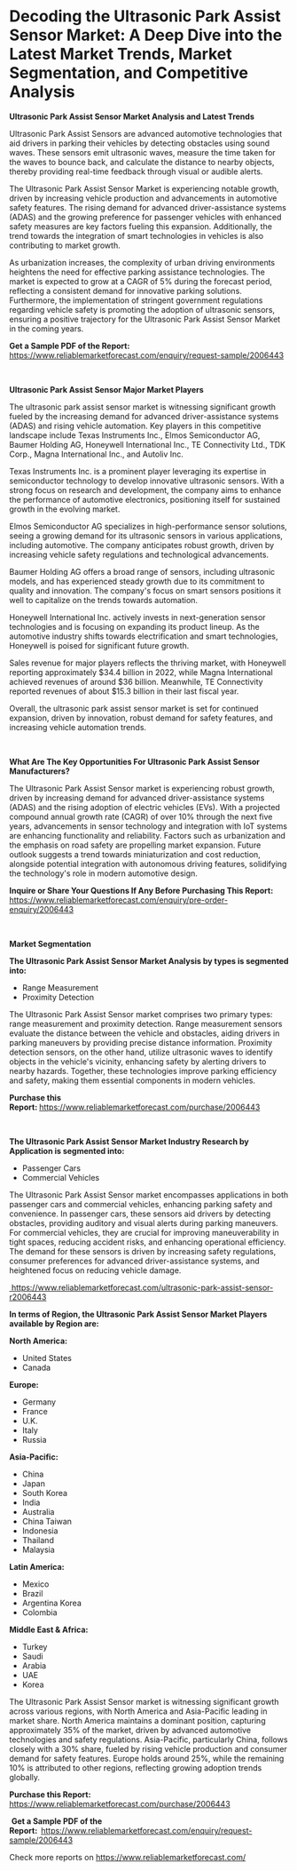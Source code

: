 <p><h1>Decoding the Ultrasonic Park Assist Sensor Market: A Deep Dive into the Latest Market Trends, Market Segmentation, and Competitive Analysis</h1></p><p><strong>Ultrasonic Park Assist Sensor Market Analysis and Latest Trends</strong></p>
<p><p>Ultrasonic Park Assist Sensors are advanced automotive technologies that aid drivers in parking their vehicles by detecting obstacles using sound waves. These sensors emit ultrasonic waves, measure the time taken for the waves to bounce back, and calculate the distance to nearby objects, thereby providing real-time feedback through visual or audible alerts.</p><p>The Ultrasonic Park Assist Sensor Market is experiencing notable growth, driven by increasing vehicle production and advancements in automotive safety features. The rising demand for advanced driver-assistance systems (ADAS) and the growing preference for passenger vehicles with enhanced safety measures are key factors fueling this expansion. Additionally, the trend towards the integration of smart technologies in vehicles is also contributing to market growth.</p><p>As urbanization increases, the complexity of urban driving environments heightens the need for effective parking assistance technologies. The market is expected to grow at a CAGR of 5% during the forecast period, reflecting a consistent demand for innovative parking solutions. Furthermore, the implementation of stringent government regulations regarding vehicle safety is promoting the adoption of ultrasonic sensors, ensuring a positive trajectory for the Ultrasonic Park Assist Sensor Market in the coming years.</p></p>
<p><strong>Get a Sample PDF of the Report:&nbsp;</strong> <a href="https://www.reliablemarketforecast.com/enquiry/request-sample/2006443?utm_campaign=2925&utm_medium=2&utm_source=Github&utm_content=ia&utm_term=07042025&utm_id=ultrasonic-park-assist-sensor">https://www.reliablemarketforecast.com/enquiry/request-sample/2006443</a></p>
<p>&nbsp;</p>
<p><strong>Ultrasonic Park Assist Sensor Major Market Players</strong></p>
<p><p>The ultrasonic park assist sensor market is witnessing significant growth fueled by the increasing demand for advanced driver-assistance systems (ADAS) and rising vehicle automation. Key players in this competitive landscape include Texas Instruments Inc., Elmos Semiconductor AG, Baumer Holding AG, Honeywell International Inc., TE Connectivity Ltd., TDK Corp., Magna International Inc., and Autoliv Inc.</p><p>Texas Instruments Inc. is a prominent player leveraging its expertise in semiconductor technology to develop innovative ultrasonic sensors. With a strong focus on research and development, the company aims to enhance the performance of automotive electronics, positioning itself for sustained growth in the evolving market.</p><p>Elmos Semiconductor AG specializes in high-performance sensor solutions, seeing a growing demand for its ultrasonic sensors in various applications, including automotive. The company anticipates robust growth, driven by increasing vehicle safety regulations and technological advancements.</p><p>Baumer Holding AG offers a broad range of sensors, including ultrasonic models, and has experienced steady growth due to its commitment to quality and innovation. The company's focus on smart sensors positions it well to capitalize on the trends towards automation.</p><p>Honeywell International Inc. actively invests in next-generation sensor technologies and is focusing on expanding its product lineup. As the automotive industry shifts towards electrification and smart technologies, Honeywell is poised for significant future growth.</p><p>Sales revenue for major players reflects the thriving market, with Honeywell reporting approximately $34.4 billion in 2022, while Magna International achieved revenues of around $36 billion. Meanwhile, TE Connectivity reported revenues of about $15.3 billion in their last fiscal year.</p><p>Overall, the ultrasonic park assist sensor market is set for continued expansion, driven by innovation, robust demand for safety features, and increasing vehicle automation trends.</p></p>
<p>&nbsp;</p>
<p><strong>What Are The Key Opportunities For Ultrasonic Park Assist Sensor Manufacturers?</strong></p>
<p><p>The Ultrasonic Park Assist Sensor market is experiencing robust growth, driven by increasing demand for advanced driver-assistance systems (ADAS) and the rising adoption of electric vehicles (EVs). With a projected compound annual growth rate (CAGR) of over 10% through the next five years, advancements in sensor technology and integration with IoT systems are enhancing functionality and reliability. Factors such as urbanization and the emphasis on road safety are propelling market expansion. Future outlook suggests a trend towards miniaturization and cost reduction, alongside potential integration with autonomous driving features, solidifying the technology's role in modern automotive design.</p></p>
<p><strong>Inquire or Share Your Questions If Any Before Purchasing This Report:</strong> <a href="https://www.reliablemarketforecast.com/enquiry/pre-order-enquiry/2006443?utm_campaign=2925&utm_medium=2&utm_source=Github&utm_content=ia&utm_term=07042025&utm_id=ultrasonic-park-assist-sensor">https://www.reliablemarketforecast.com/enquiry/pre-order-enquiry/2006443</a></p>
<p>&nbsp;</p>
<p><strong>Market Segmentation</strong></p>
<p><strong>The Ultrasonic Park Assist Sensor Market Analysis by types is segmented into:</strong></p>
<p><ul><li>Range Measurement</li><li>Proximity Detection</li></ul></p>
<p><p>The Ultrasonic Park Assist Sensor market comprises two primary types: range measurement and proximity detection. Range measurement sensors evaluate the distance between the vehicle and obstacles, aiding drivers in parking maneuvers by providing precise distance information. Proximity detection sensors, on the other hand, utilize ultrasonic waves to identify objects in the vehicle's vicinity, enhancing safety by alerting drivers to nearby hazards. Together, these technologies improve parking efficiency and safety, making them essential components in modern vehicles.</p></p>
<p><strong>Purchase this Report:&nbsp;</strong><a href="https://www.reliablemarketforecast.com/purchase/2006443?utm_campaign=2925&utm_medium=2&utm_source=Github&utm_content=ia&utm_term=07042025&utm_id=ultrasonic-park-assist-sensor">https://www.reliablemarketforecast.com/purchase/2006443</a></p>
<p>&nbsp;</p>
<p><strong>The Ultrasonic Park Assist Sensor Market Industry Research by Application is segmented into:</strong></p>
<p><ul><li>Passenger Cars</li><li>Commercial Vehicles</li></ul></p>
<p><p>The Ultrasonic Park Assist Sensor market encompasses applications in both passenger cars and commercial vehicles, enhancing parking safety and convenience. In passenger cars, these sensors aid drivers by detecting obstacles, providing auditory and visual alerts during parking maneuvers. For commercial vehicles, they are crucial for improving maneuverability in tight spaces, reducing accident risks, and enhancing operational efficiency. The demand for these sensors is driven by increasing safety regulations, consumer preferences for advanced driver-assistance systems, and heightened focus on reducing vehicle damage.</p></p>
<p><a href="https://www.reliablemarketforecast.com/ultrasonic-park-assist-sensor-r2006443?utm_campaign=2925&utm_medium=2&utm_source=Github&utm_content=ia&utm_term=07042025&utm_id=ultrasonic-park-assist-sensor">&nbsp;https://www.reliablemarketforecast.com/ultrasonic-park-assist-sensor-r2006443</a></p>
<p><strong>In terms of Region, the Ultrasonic Park Assist Sensor Market Players available by Region are:</strong></p>
<p>
    <p> <strong> North America: </strong>
        <ul>
            <li>United States</li>
            <li>Canada</li>
        </ul>
        </p> 
    <p> <strong> Europe: </strong>
        <ul>
            <li>Germany</li>
            <li>France</li>
            <li>U.K.</li>
            <li>Italy</li>
            <li>Russia</li>
        </ul>
        </p> 
    <p> <strong> Asia-Pacific: </strong>
        <ul>
            <li>China</li>
            <li>Japan</li>
            <li>South Korea</li>
            <li>India</li>
            <li>Australia</li>
            <li>China Taiwan</li>
            <li>Indonesia</li>
            <li>Thailand</li>
            <li>Malaysia</li>
        </ul>
        </p> 
    <p> <strong> Latin America: </strong>
        <ul>
            <li>Mexico</li>
            <li>Brazil</li>
            <li>Argentina Korea</li>
            <li>Colombia</li>
        </ul>
        </p> 
    <p> <strong> Middle East & Africa: </strong>
        <ul>
            <li>Turkey</li>
            <li>Saudi</li>
            <li>Arabia</li>
            <li>UAE</li>
            <li>Korea</li>
        </ul>
    </p>
    </p>
<p><p>The Ultrasonic Park Assist Sensor market is witnessing significant growth across various regions, with North America and Asia-Pacific leading in market share. North America maintains a dominant position, capturing approximately 35% of the market, driven by advanced automotive technologies and safety regulations. Asia-Pacific, particularly China, follows closely with a 30% share, fueled by rising vehicle production and consumer demand for safety features. Europe holds around 25%, while the remaining 10% is attributed to other regions, reflecting growing adoption trends globally.</p></p>
<p><strong>Purchase this Report: </strong><a href="https://www.reliablemarketforecast.com/purchase/2006443?utm_campaign=2925&utm_medium=2&utm_source=Github&utm_content=ia&utm_term=07042025&utm_id=ultrasonic-park-assist-sensor">https://www.reliablemarketforecast.com/purchase/2006443</a></p>
<p>&nbsp;<strong>Get a Sample PDF of the Report:&nbsp;&nbsp;</strong><a href="https://www.reliablemarketforecast.com/enquiry/request-sample/2006443?utm_campaign=2925&utm_medium=2&utm_source=Github&utm_content=ia&utm_term=07042025&utm_id=ultrasonic-park-assist-sensor">https://www.reliablemarketforecast.com/enquiry/request-sample/2006443</a></p>
<p><strong></strong></p>
<p>Check more reports on <a href="https://www.reliablemarketforecast.com/?utm_campaign=2925&utm_medium=2&utm_source=Github&utm_content=ia&utm_term=07042025&utm_id=ultrasonic-park-assist-sensor">https://www.reliablemarketforecast.com/</a></p>
